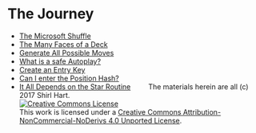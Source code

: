 # The Journey

* [The Microsoft Shuffle](shuffle.md)
* [The Many Faces of a Deck](deck.md)
* [Generate All Possible Moves](gen.md) 
* [What is a safe Autoplay?](auto.md)
* [Create an Entry Key](entry.md)
* [Can I enter the Position Hash?](pos.md)
* [It All Depends on the Star Routine](star.md)
&nbsp;
&nbsp;
&nbsp;
&nbsp;
The materials herein are all (c) 2017 Shirl Hart.<br /><a rel="license" href="http://creativecommons.org/licenses/by-nc-nd/4.0/"><img alt="Creative Commons License" style="border-width:0" src="https://i.creativecommons.org/l/by-nc-nd/4.0/88x31.png" /></a><br />This work is licensed under a <a rel="license" href="http://creativecommons.org/licenses/by-nc-nd/4.0/">Creative Commons Attribution-NonCommercial-NoDerivs 4.0 Unported License</a>.
